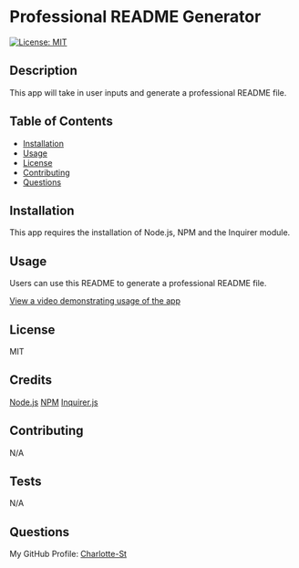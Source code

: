 # Professional README Generator

[![License: MIT](https://img.shields.io/badge/License-MIT-yellow.svg)](https://opensource.org/licenses/MIT)

## Description
This app will take in user inputs and generate a professional README file.

## Table of Contents
* [Installation](#Installation)
* [Usage](#Usage)
* [License](#License)
* [Contributing](#Contributing)
* [Questions](#Questions)

## Installation
This app requires the installation of Node.js, NPM and the Inquirer module. 

## Usage
Users can use this README to generate a professional README file. 

[View a video demonstrating usage of the app]()

## License
MIT
   
## Credits
[Node.js](https://nodejs.org/en)
[NPM](https://www.npmjs.com/)
[Inquirer.js](https://www.npmjs.com/package/inquirer)

## Contributing
N/A

## Tests
N/A

## Questions
My GitHub Profile: [Charlotte-St](https://github.com/Charlotte-ST)

    